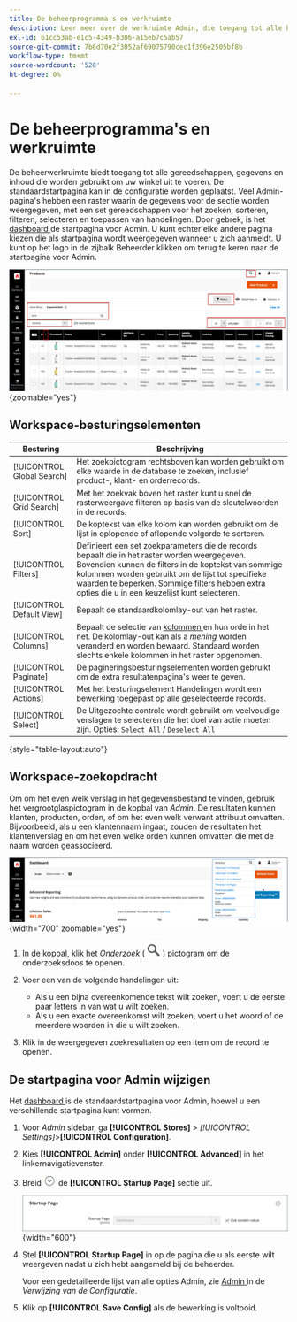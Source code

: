 ```yaml
---
title: De beheerprogramma's en werkruimte
description: Leer meer over de werkruimte Admin, die toegang tot alle hulpmiddelen, gegevens, en inhoud verleent die wordt gebruikt om uw opslag in werking te stellen.
exl-id: 61cc53ab-e1c5-4349-b306-a15eb7c5ab57
source-git-commit: 7b6d70e2f3052af69075790cec1f396e2505bf8b
workflow-type: tm+mt
source-wordcount: '528'
ht-degree: 0%

---
```


# De beheerprogramma&#39;s en werkruimte

De beheerwerkruimte biedt toegang tot alle gereedschappen, gegevens en inhoud die worden gebruikt om uw winkel uit te voeren. De standaardstartpagina kan in de configuratie worden geplaatst. Veel Admin-pagina&#39;s hebben een raster waarin de gegevens voor de sectie worden weergegeven, met een set gereedschappen voor het zoeken, sorteren, filteren, selecteren en toepassen van handelingen. Door gebrek, is het [ dashboard ](admin-dashboard.md) de startpagina voor Admin. U kunt echter elke andere pagina kiezen die als startpagina wordt weergegeven wanneer u zich aanmeldt. U kunt op het logo in de zijbalk Beheerder klikken om terug te keren naar de startpagina voor Admin.

![ Admin - werkruimte ](./assets/admin-workspace.png){zoomable="yes"}

## Workspace-besturingselementen

| Besturing | Beschrijving |
|--- |--- |
| [!UICONTROL Global Search] | Het zoekpictogram rechtsboven kan worden gebruikt om elke waarde in de database te zoeken, inclusief product-, klant- en orderrecords. |
| [!UICONTROL Grid Search] | Met het zoekvak boven het raster kunt u snel de rasterweergave filteren op basis van de sleutelwoorden in de records. |
| [!UICONTROL Sort] | De koptekst van elke kolom kan worden gebruikt om de lijst in oplopende of aflopende volgorde te sorteren. |
| [!UICONTROL Filters] | Definieert een set zoekparameters die de records bepaalt die in het raster worden weergegeven. Bovendien kunnen de filters in de koptekst van sommige kolommen worden gebruikt om de lijst tot specifieke waarden te beperken. Sommige filters hebben extra opties die u in een keuzelijst kunt selecteren. |
| [!UICONTROL Default View] | Bepaalt de standaardkolomlay-out van het raster. |
| [!UICONTROL Columns] | Bepaalt de selectie van [ kolommen ](admin-grid-controls.md) en hun orde in het net. De kolomlay-out kan als a _mening_ worden veranderd en worden bewaard. Standaard worden slechts enkele kolommen in het raster opgenomen. |
| [!UICONTROL Paginate] | De pagineringsbesturingselementen worden gebruikt om de extra resultatenpagina&#39;s weer te geven. |
| [!UICONTROL Actions] | Met het besturingselement Handelingen wordt een bewerking toegepast op alle geselecteerde records. |
| [!UICONTROL Select] | De Uitgezochte controle wordt gebruikt om veelvoudige verslagen te selecteren die het doel van actie moeten zijn. Opties: `Select All` / `Deselect All` |

{style="table-layout:auto"}

## Workspace-zoekopdracht

Om om het even welk verslag in het gegevensbestand te vinden, gebruik het vergrootglaspictogram in de kopbal van _Admin_. De resultaten kunnen klanten, producten, orden, of om het even welk verwant attribuut omvatten. Bijvoorbeeld, als u een klantennaam ingaat, zouden de resultaten het klantenverslag en om het even welke orden kunnen omvatten die met de naam worden geassocieerd.

![ Admin onderzoekshulpmiddel ](./assets/admin-search.png){width="700" zoomable="yes"}

1. In de kopbal, klik het _Onderzoek_ (![ vergrootglas ](../assets/icon-magnify-search.png)) pictogram om de onderzoeksdoos te openen.

1. Voer een van de volgende handelingen uit:

   - Als u een bijna overeenkomende tekst wilt zoeken, voert u de eerste paar letters in van wat u wilt zoeken.
   - Als u een exacte overeenkomst wilt zoeken, voert u het woord of de meerdere woorden in die u wilt zoeken.

1. Klik in de weergegeven zoekresultaten op een item om de record te openen.

## De startpagina voor Admin wijzigen

Het [ dashboard ](admin-workspace.md#the-dashboard) is de standaardstartpagina voor Admin, hoewel u een verschillende startpagina kunt vormen.

1. Voor _Admin_ sidebar, ga **[!UICONTROL Stores]** > _[!UICONTROL Settings]_>**[!UICONTROL Configuration]**.

1. Kies **[!UICONTROL Admin]** onder **[!UICONTROL Advanced]** in het linkernavigatievenster.

1. Breid ![ selecteur van de Uitbreiding ](../assets/icon-display-expand.png) de **[!UICONTROL Startup Page]** sectie uit.

   ![ Geavanceerde configuratie - Admin opstarten pagina het plaatsen ](./assets/admin-startup-page.png){width="600"}

1. Stel **[!UICONTROL Startup Page]** in op de pagina die u als eerste wilt weergeven nadat u zich hebt aangemeld bij de beheerder.

   Voor een gedetailleerde lijst van alle opties Admin, zie [ Admin ](../configuration-reference/advanced/admin.md) in de _Verwijzing van de Configuratie_.

1. Klik op **[!UICONTROL Save Config]** als de bewerking is voltooid.

